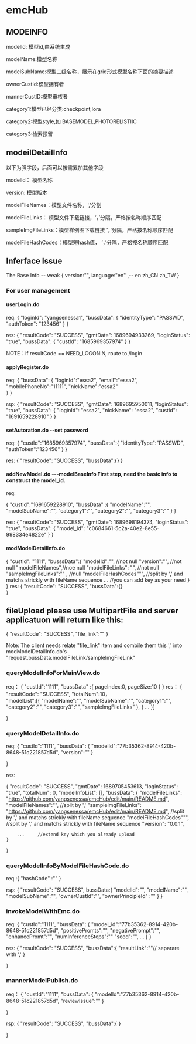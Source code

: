 # emcHub
## MODEINFO

modelId: 模型id,由系统生成

modelName:模型名称

modelSubName:模型二级名称，展示在grid形式模型名称下面的摘要描述

ownerCustId:模型拥有者

mannerCustID:模型审核者

category1:模型已经分类:checkpoint,lora

category2:模型style,如 BASEMODEL,PHOTORELISTIIC

category3:检索预留


## modeilDetailInfo

以下为强字段，后面可以按需累加其他字段

modelId： 模型名称

version: 模型版本

modelFileNames：模型文件名称，','分割

modelFileLinks： 模型文件下载链接，‘，’分隔，严格按名称顺序匹配

sampleImgFileLinks：模型样例图下载链接 ‘，’分隔，严格按名称顺序匹配

modelFileHashCodes：模型短hash值， ‘，’分隔，严格按名称顺序匹配




## Inferface Issue
The Base Info -- weak
{
    version:"",
    language:"en" ,-- en zh_CN  zh_TW
}

### For user management
#### userLogin.do

req:
{
    "loginId": "yangsenessa1",
	  "bussData": {
		    "identityType": "PASSWD",
		    "authToken": "123456"
	}
}


res:
{
    "resultCode": "SUCCESS",
    "gmtDate": 1689694933269,
    "loginStatus": "true",
    "bussData": {
        "custId": "1685969357974"
    }
}

NOTE：if resultCode == NEED_LOGONIN, route to /login

#### applyRegister.do
req:
{
    "bussData": {
	"loginId":"essa2",
        "email":"essa2",
        "mobilePhoneNo":"11111",
        "nickName":"essa2"        
	}
}



rsp:
{
    "resultCode": "SUCCESS",
    "gmtDate": 1689695950011,
    "loginStatus": "true",
    "bussData": {
        "loginId": "essa2",
        "nickName": "essa2",
        "custId": "1691659228910"
    }
}


#### setAutoration.do --set password 

req:
{
    "custId":"1685969357974",
    "bussData":{
        "identityType":"PASSWD",
        "authToken":"123456"
    }
}


res:
{
    "resultCode": "SUCCESS",
    "bussData":{}
}

#### addNewModel.do   ---modelBaseInfo First step, need the basic info to construct the model_id.
req:

{
    "custId":"1691659228910",
    "bussData" :{
       "modelName":"",
       "modelSubName":"",
       "category1":"",
       "category2":"",
       "category3":""
    }
}

res:
{
    "resultCode": "SUCCESS",
    "gmtDate": 1689698194374,
    "loginStatus": "true",
    "bussData": {
        "model_id": "c0684661-5c2a-40e2-8e55-998334e4822e"
    }
}

#### modModelDetailInfo.do 
{
     "custId": "1111",
     "busssData":{
         "modelId":"",   //not null
         "version":"",   //not null
	 "modelFileNames",//noe null
         "modelFileLinks": "",  //not null
         "sampleImgFileLinks":"" , //null
	 "modelFileHashCodes""", //split by ',' and matchs strickly with fileName sequence
	 ...                     //you can add key as your need
     }
}
res:
{
     "resultCode": "SUCCESS",
      "bussData":{}    
}
## fileUpload please use MultipartFile and server applicatuon will return like this:
{
     "resultCode": "SUCCESS",
     "file_link":""
}

Note:
The client needs relate "file_link" item and combile them this ',' into modModelDetailInfo.do's "request.bussData.modelFileLink/sampleImgFileLink"  

### queryModelInfoForMainView.do
req：
{
    "custId":"1111",
    "bussData" :{
        pageIndex:0,
        pageSize:10
    }
}
res：
{
    "resultCode": "SUCCESS",
     "totalNum":10，     
     "modelList":[{
              "modelName":"",
              "modelSubName":"",
              "category1":"",
              "category2":"",
              "category3":"",
              "sampleImgFileLinks"
        },
        {
           ...
        }] 
           
}

### queryModelDetailInfo.do

req:
{
    "custId":"1111",
    "bussData": {
        "modelId":"77b35362-8914-420b-8648-51c221857d5d",
	"version":""
    }

}

res:

{
    "resultCode": "SUCCESS",
    "gmtDate": 1689705453613,
    "loginStatus": "true",
    "totalNum": 0,
    "modelInfoList": [],
    "bussData": {
        "modelFileLinks": "https://github.com/yangsenessa/emcHub/edit/main/README.md",
	"modelFileNames":"", //split by ','
        "sampleImgFileLinks": "https://github.com/yangsenessa/emcHub/edit/main/README.md", //split by ',' and matchs strickly with fileName sequence
	"modelFileHashCodes""", //split by ',' and matchs strickly with fileName sequence
        "version": "0.0.1",
	
        ...     //extend key which you already upload 
    }
}

### queryModelInfoByModelFileHashCode.do
req :{
    "hashCode" :""
}

rsp: {
      "resultCode": "SUCCESS",
      bussData:{
          "modelId":"",
          "modelName":"",
          "modelSubName":"",
          "ownerCustId":"",
          "ownerPrincipleId" :""
      }
}


### invokeModelWithEmc.do
req:
{
     "custId":"1111",
      "bussData": {
         "model_id":"77b35362-8914-420b-8648-51c221857d5d",
         "positivePromts":"",
         "negativePrompt":"",
         "enhancePromt":"",
         "numInferenceSteps":""
         "seed":"",
         ...
    }
}

res:
{
      "resultCode": "SUCCESS",
      "bussData":{
          "resultLink":""// separare with ','
      }

}

### mannerModelPublish.do
req：
{
    "custId":"1111",
    "bussData": {
        "modelId":"77b35362-8914-420b-8648-51c221857d5d",
	"reviewIssue":""
    }

}

rsp:
{
      "resultCode": "SUCCESS",
      "bussData":{
      }

}












